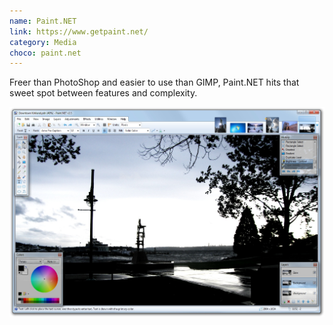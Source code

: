 ```yaml
---
name: Paint.NET
link: https://www.getpaint.net/
category: Media
choco: paint.net
---
```


Freer than PhotoShop and easier to use than GIMP, Paint.NET hits that sweet spot
between features and complexity.

![](../assets/software/paintNet.png)